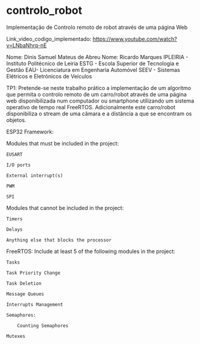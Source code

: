 # controlo_robot
Implementação de Controlo remoto de robot através de uma página Web

Link_video_codigo_implementado: https://www.youtube.com/watch?v=LNbaNhrq-nE


Nome: Dinis Samuel Mateus de Abreu
Nome: Ricardo Marques
IPLEIRIA - Instituto Politécnico de Leiria
ESTG - Escola Superior de Tecnologia e Gestão
EAU- Licenciatura em Engenharia Automóvel
SEEV - Sistemas Elétricos e Eletrónicos de Veículos

TP1: Pretende-se  neste  trabalho  prático  a  implementação  de um  algoritmo  que  permita  o controlo remoto de um  carro/robot através de uma página web disponibilizada num computador ou smartphone utilizando um sistema operativo de tempo real FreeRTOS. Adicionalmente este carro/robot disponibiliza o stream de uma câmara e a distância a que se encontram os objetos.

ESP32 Framework:

Modules that must be included in the project:

    EUSART

    I/O ports

    External interrupt(s)

    PWM

    SPI

Modules that cannot be included in the project:

    Timers

    Delays

    Anything else that blocks the processor

FreeRTOS:
Include at least 5 of the following modules in the project:

    Tasks

    Task Priority Change

    Task Deletion

    Message Queues

    Interrupts Management

    Semaphores:

        Counting Semaphores

    Mutexes


         
         
